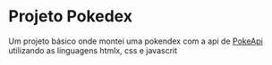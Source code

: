 # Projeto Pokedex
Um projeto básico onde montei uma pokendex com a api de [PokeApi]("https://pokeapi.co/") utilizando as linguagens  htmlx, css e javascrit